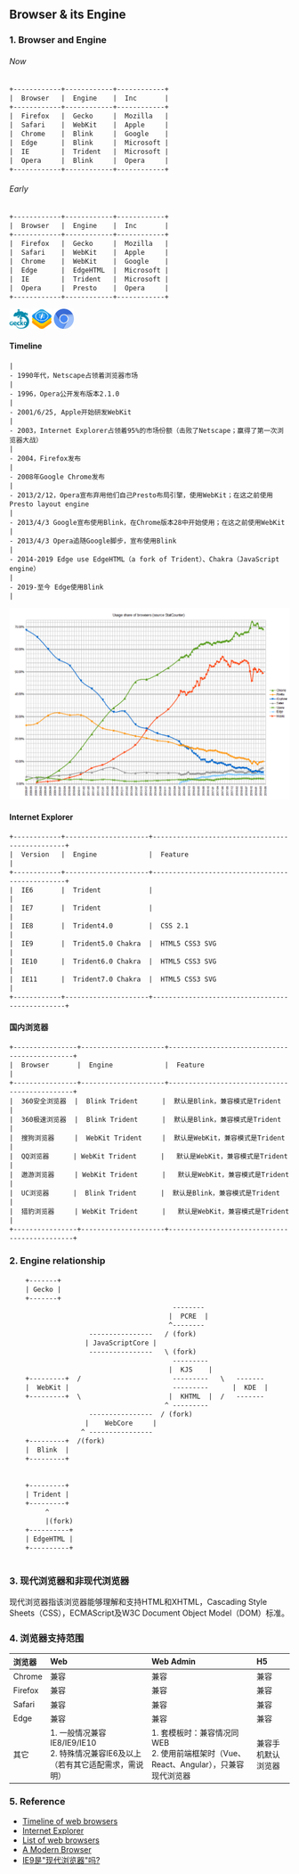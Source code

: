 ## Browser & its Engine

### 1. Browser and Engine

###### Now

```
+------------+------------+------------+
|  Browser   |  Engine    |  Inc       |
+------------+------------+------------+
|  Firefox   |  Gecko     |  Mozilla   |
|  Safari    |  WebKit    |  Apple     |
|  Chrome    |  Blink     |  Google    |
|  Edge      |  Blink     |  Microsoft |
|  IE        |  Trident   |  Microsoft |
|  Opera     |  Blink     |  Opera     |
+------------+------------+------------+
```


###### Early

```
+------------+------------+------------+
|  Browser   |  Engine    |  Inc       |
+------------+------------+------------+
|  Firefox   |  Gecko     |  Mozilla   |
|  Safari    |  WebKit    |  Apple     |
|  Chrome    |  WebKit    |  Google    |
|  Edge      |  EdgeHTML  |  Microsoft |
|  IE        |  Trident   |  Microsoft |
|  Opera     |  Presto    |  Opera     |
+------------+------------+------------+
```
<p>
<img src="./images/Mozillagecko-logo.svg.png" width="36" height="36" />
<img src="./images/WebKit_logo_(2015).svg.png" width="36" height="36" />
<img src="./images/Chromium_Material_Icon.png" width="36" height="36" />
</p>

#### Timeline

```
|
- 1990年代，Netscape占领着浏览器市场
|
- 1996，Opera公开发布版本2.1.0  
|
- 2001/6/25, Apple开始研发WebKit 
|
- 2003，Internet Explorer占领着95%的市场份额（击败了Netscape；赢得了第一次浏览器大战）
|
- 2004，Firefox发布
|
- 2008年Google Chrome发布
| 
- 2013/2/12，Opera宣布弃用他们自己Presto布局引擎，使用WebKit；在这之前使用 Presto layout engine
| 
- 2013/4/3 Google宣布使用Blink，在Chrome版本28中开始使用；在这之前使用WebKit
| 
- 2013/4/3 Opera追随Google脚步，宣布使用Blink
|
- 2014-2019 Edge use EdgeHTML（a fork of Trident）、Chakra（JavaScript engine）
|
- 2019-至今 Edge使用Blink
|
```

![BrowserUsageShare](./images/BrowserUsageShare.png)

#### Internet Explorer

```
+------------+---------------------+------------------------------------------------+
|  Version   |  Engine             |  Feature                                       |
+------------+---------------------+------------------------------------------------+
|  IE6       |  Trident            |                                                |  
|  IE7       |  Trident            |                                                |  
|  IE8       |  Trident4.0         |  CSS 2.1                                       |    
|  IE9       |  Trident5.0 Chakra  |  HTML5 CSS3 SVG                                |
|  IE10      |  Trident6.0 Chakra  |  HTML5 CSS3 SVG                                |
|  IE11      |  Trident7.0 Chakra  |  HTML5 CSS3 SVG                                |
+------------+---------------------+------------------------------------------------+
```

#### 国内浏览器

```
+----------------+---------------------+----------------------------------------------+
|  Browser       |  Engine             |  Feature                                     |
+----------------+---------------------+----------------------------------------------+
|  360安全浏览器  |  Blink Trident      |  默认是Blink，兼容模式是Trident                |  
|  360极速浏览器  |  Blink Trident      |  默认是Blink，兼容模式是Trident                |
|  搜狗浏览器     |  WebKit Trident     |  默认是WebKit，兼容模式是Trident               |  
|  QQ浏览器      | WebKit Trident      |   默认是WebKit，兼容模式是Trident              | 
|  遨游浏览器     | WebKit Trident      |   默认是WebKit，兼容模式是Trident              |  
|  UC浏览器      |  Blink Trident      |  默认是Blink，兼容模式是Trident                |
|  猎豹浏览器     | WebKit Trident      |   默认是WebKit，兼容模式是Trident              |  
+----------------+---------------------+----------------------------------------------+
```

### 2. Engine relationship

```
    +-------+  
    | Gecko |    
    +-------+	
                                         --------   
                                        |  PCRE  |    
                                        ^--------   
                    ----------------   / (fork)
                   | JavaScriptCore |       
                    ----------------   \ (fork)  
                                         ---------   
                                        |  KJS    |   
    +---------+  /                       ---------   \   -------
    |  WebKit |                          ---------      |  KDE  |
    +---------+  \                      |  KHTML  |  /   -------
                                       ^ --------- 
                    ----------------  / (fork)
                   |    WebCore     |    
                  ^ ----------------    			
    +---------+  /(fork)
    |  Blink  |    
    +---------+							                 
		
				    
    +---------+  
    | Trident |    
    +---------+
         ^
         |(fork)
    +----------+  
    | EdgeHTML |    
    +----------+
     
```

### 3. 现代浏览器和非现代浏览器
现代浏览器指该浏览器能够理解和支持HTML和XHTML，Cascading Style Sheets（CSS），ECMAScript及W3C Document Object Model（DOM）标准。

### 4. 浏览器支持范围

|    浏览器           |     Web         |    Web Admin    |    H5
|:------------- |:---------------| :-------------|:------------
| Chrome        |     兼容         |     兼容      |兼容
| Firefox       |     兼容         |     兼容      |兼容
| Safari        |     兼容         |     兼容      |兼容
| Edge          |     兼容		    |     兼容       |兼容
| 其它       | 1. 一般情况兼容IE8/IE9/IE10 <br> 2. 特殊情况兼容IE6及以上（若有其它适配需求，需说明） | 1. 套模板时：兼容情况同WEB<br> 2. 使用前端框架时（Vue、React、Angular），只兼容现代浏览器 | 兼容手机默认浏览器


### 5. Reference
* [Timeline of web browsers](https://en.wikipedia.org/wiki/Timeline_of_web_browsers)
* [Internet Explorer](https://en.wikipedia.org/wiki/Internet_Explorer)
* [List of web browsers](https://en.wikipedia.org/wiki/List_of_web_browsers#WebKit-based)
* [A Modern Browser](https://blogs.msdn.microsoft.com/tims/2011/02/15/a-modern-browser/)
* [IE9是"现代浏览器"吗?](https://36kr.com/p/15382)


